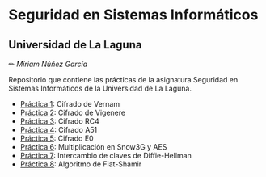 # Seguridad en Sistemas Informáticos
## Universidad de La Laguna

✏ *Míriam Núñez García*

Repositorio que contiene las prácticas de la asignatura Seguridad en Sistemas Informáticos de la Universidad de La Laguna.

- [Práctica 1](vernam): Cifrado de Vernam
- [Práctica 2](vigenere): Cifrado de Vigenere
- [Práctica 3](rc4): Cifrado RC4
- [Práctica 4](a51): Cifrado A51
- [Práctica 5](e0): Cifrado E0
- [Práctica 6](snow3g-aes): Multiplicación en Snow3G y AES
- [Práctica 7](diffie-hellman): Intercambio de claves de Diffie-Hellman
- [Práctica 8](fiat-shamir): Algoritmo de Fiat-Shamir